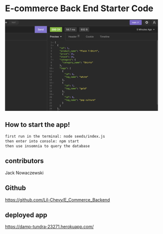 # E-commerce Back End Starter Code

![screenshot](./assets/datascreenshot.png)

## How to start the app!

    first run in the terminal: node seeds/index.js
    then enter into console: npm start
    then use insomnia to query the database

## contributors

Jack Nowaczewski

## Github

https://github.com/Lil-Chevy/E_Commerce_Backend

## deployed app

https://damp-tundra-23271.herokuapp.com/
